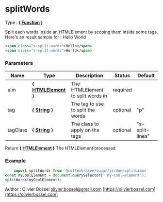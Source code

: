 # splitWords

<!-- @namespace: sugar.js.dom.splitWords -->

Type : **{ [Function](https://developer.mozilla.org/fr/docs/Web/JavaScript/Reference/Objets_globaux/Function) }**


Split each words inside an HTMLElement by scoping them inside some tags.
Here's an result sample for :
Hello World

```html
<span class="s-split-words">Hello</span>
<span class="s-split-words">World</span>
```



### Parameters
Name  |  Type  |  Description  |  Status  |  Default
------------  |  ------------  |  ------------  |  ------------  |  ------------
elm  |  **{ [HTMLElement](https://developer.mozilla.org/fr/docs/Web/API/HTMLElement) }**  |  The HTMLElement to split words in  |  required  |
tag  |  **{ [String](https://developer.mozilla.org/fr/docs/Web/JavaScript/Reference/Objets_globaux/String) }**  |  The tag to use to split the words  |  optional  |  "p"
tagClass  |  **{ [String](https://developer.mozilla.org/fr/docs/Web/JavaScript/Reference/Objets_globaux/String) }**  |  The class to apply on the tags  |  optional  |  "s-split-lines"

Return **{ [HTMLElement](https://developer.mozilla.org/fr/docs/Web/API/HTMLElement) }** The HTMLElement processed

### Example
```js
	import splitWords from '@coffeekraken/sugar/js/dom/splitLines'
const myCoolElement = document.querySelector('.my-cool-element');
splitWords(myCoolElement);
```
Author : Olivier Bossel [olivier.bossel@gmail.com](mailto:olivier.bossel@gmail.com) [https://olivierbossel.com](https://olivierbossel.com)